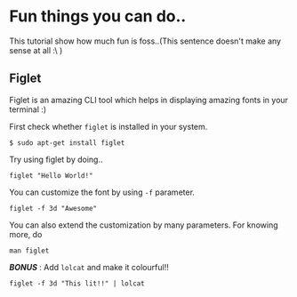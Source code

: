 # Fun things you can do..

This tutorial show how much fun is foss..(This sentence doesn't make any sense at all :\ )

## Figlet

Figlet is an amazing CLI tool which helps in displaying amazing fonts in your terminal :)

First check whether ``figlet`` is installed in your system. 
```
$ sudo apt-get install figlet
```

Try using figlet by doing..
```
figlet "Hello World!"
```
You can customize the font by using ``-f`` parameter.
```
figlet -f 3d "Awesome"
```

You can also extend the customization by many parameters. For knowing more, do
```
man figlet
```

_**BONUS**_ : Add ``lolcat`` and make it colourful!!
```
figlet -f 3d "This lit!!" | lolcat
```

